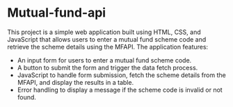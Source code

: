 # Mutual-fund-api
This project is a simple web application built using HTML, CSS, and JavaScript that allows users to enter a mutual fund scheme code and retrieve the scheme details using the MFAPI. The application features:<br>

- An input form for users to enter a mutual fund scheme code.<br>
- A button to submit the form and trigger the data fetch process.<br>
- JavaScript to handle form submission, fetch the scheme details from the MFAPI, and display the results in a table.<br>
- Error handling to display a message if the scheme code is invalid or not found.<br>
